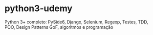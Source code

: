 # python3-udemy
Python 3+ completo: PySide6, Django, Selenium, Regexp, Testes, TDD, POO, Design Patterns GoF, algoritmos e programação
